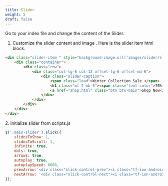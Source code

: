 ```yaml
---
title: Slider
weight: 5
draft: false
---
```

 Go to your index file and change the content of the Slider.

1. Customize the slider content and image . Here is the slider item html block.

```html
<div class="slider-item " style="background-image:url('images/slider/slideshow1-2.jpg')">
	<div class="container">
		<div class="row">
			<div class="col-lg-6 col-12 offset-lg-6 offset-md-6">
				<div class="slider-caption">
					<span class="lead">Winter Collection Sale </span>
					<h1 class="mt-2 mb-5"><span class="text-color">70% off </span>to everything</h1>
					<a href="shop.html" class="btn btn-main">Shop Now</a>
				</div>
			</div>
		</div>
	</div>
</div>
```

2\. Initialize slider from scripts.js

```js
$('.main-slider').slick({
	slidesToShow: 1,
	slidesToScroll: 1,
	infinite: true,
	dots: true,
	arrows: true,
	autoplay: true,
	autoplaySpeed: 6000,
	prevArrow:'<div class="slick-control-prev"><i class="tf-ion-android-arrow-back"></i></div>',
	nextArrow: '<div class="slick-control-next"><i class="tf-ion-android-arrow-forward"></i></div>'
});
```